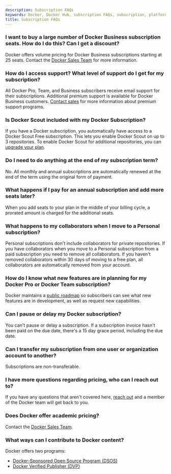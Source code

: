 ```yaml
---
description: Subscription FAQs
keywords: Docker, Docker Hub, subscription FAQs, subscription, platform
title: Subscription FAQs
---
```


### I want to buy a large number of Docker Business subscription seats. How do I do this? Can I get a discount?

Docker offers volume pricing for Docker Business subscriptions starting at 25 seats. Contact the [Docker Sales Team](https://www.docker.com/pricing/contact-sales/) for more information.

### How do I access support? What level of support do I get for my subscription?

All Docker Pro, Team, and Business subscribers receive email support for their subscriptions. Additional premium support is available for Docker Business customers. [Contact sales](https://www.docker.com/pricing/contact-sales/) for more information about premium support programs.

### Is Docker Scout included with my Docker Subscription?

If you have a Docker subscription, you automatically have access to a Docker Scout Free subscription. This lets you enable Docker Scout on up to 3 repositories. To enable Docker Scout for additional repositories, you can [upgrade your plan](../billing/scout-billing.md).

### Do I need to do anything at the end of my subscription term?

No. All monthly and annual subscriptions are automatically renewed at the end of the term using the original form of payment.

### What happens if I pay for an annual subscription and add more seats later?

When you add seats to your plan in the middle of your billing cycle, a prorated amount is charged for the additional seats.

### What happens to my collaborators when I move to a Personal subscription?

Personal subscriptions don't include collaborators for private repositories. If you have collaborators when you move to a Personal subscription from a paid subscription you need to remove all collaborators. If you haven't removed collaborators within 30 days of moving to a free plan, all collaborators are automatically removed from your account.

### How do I know what new features are in planning for my Docker Pro or Docker Team subscription?

Docker maintains a [public roadmap](https://github.com/docker/roadmap) so subscribers can see what new features are in development, as well as request new capabilities.

### Can I pause or delay my Docker subscription?

You can't pause or delay a subscription. If a subscription invoice hasn't been paid on the due date, there's a 15 day grace period, including the due date.

### Can I transfer my subscription from one user or organization account to another?

Subscriptions are non-transferable.

### I have more questions regarding pricing, who can I reach out to?

If you have any questions that aren't covered here, [reach out](https://www.docker.com/company/contact) and a member of the Docker team will get back to you.

### Does Docker offer academic pricing?

Contact the [Docker Sales Team](https://www.docker.com/company/contact).

### What ways can I contribute to Docker content?

Docker offers two programs:
- [Docker-Sponsored Open Source Program (DSOS)](../trusted-content/dsos-program.md)
- [Docker Verified Publisher (DVP)](../trusted-content/dvp-program.md)
